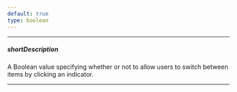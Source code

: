 ```yaml
---
default: true
type: boolean
---
```

---
##### shortDescription
A Boolean value specifying whether or not to allow users to switch between items by clicking an indicator.

---
